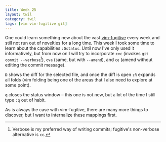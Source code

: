 ```yaml
---
title: Week 25
layout: twil
category: twil
tags: [vim vim-fugitive git]
---
```


One could learn something new about the vast [vim-fugitive][] every week and
still not run out of novelties for a long time. This week I took some time to
learn about the capabilities `:Gstatus`. Until now I've only used it
informatively, but from now on I will try to incorporate `cvc` (invokes `git
commit --verbose`[^1]), `cva` (same, but with `--amend`), and `ce`
(amend without editing the commit message).

`D` shows the diff for the selected file, and once the diff is open `zR`
expands all folds (vim folding being one of the areas that I also need to
explore at some point).

`q` closes the status window – this one is not new, but a lot of the time I
still type `:q` out of habit.

As is always the case with vim-fugitive, there are many more things to
discover, but I want to internalize these mappings first.

[vim-fugitive]: https://github.com/tpope/vim-unimpaired
[^1]: Verbose is my preferred way of writing commits; fugitive's non-verbose alternative is `cc`.
